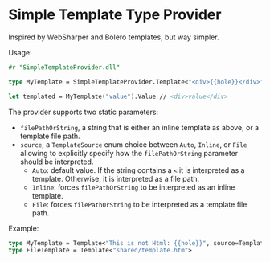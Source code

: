 # Simple Template Type Provider
Inspired by WebSharper and Bolero templates, but way simpler.

Usage:

```fsharp
#r "SimpleTemplateProvider.dll"

type MyTemplate = SimpleTemplateProvider.Template<"<div>{{hole}}</div>">

let templated = MyTemplate("value").Value // <div>value</div>
```

The provider supports two static parameters:
- `filePathOrString`, a string that is either an inline template as above, or a template file path.
- `source`, a `TemplateSource` enum choice between `Auto`, `Inline`, or `File` allowing to explicitly specify how the `filePathOrString` parameter should be interpreted.
  - `Auto`: default value. If the string contains a `<` it is interpreted as a template. Otherwise, it is interpreted as a file path.
  - `Inline`: forces `filePathOrString` to be interpreted as an inline template.
  - `File`: forces `filePathOrString` to be interpreted as a template file path.

Example:
```fsharp
type MyTemplate = Template<"This is not Html: {{hole}}", source=TemplateSource.Inline>
type FileTemplate = Template<"shared/template.htm">
```
